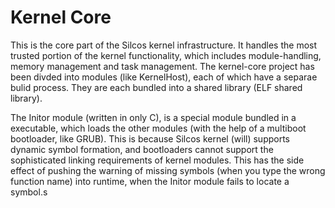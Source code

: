 # Kernel Core

This is the core part of the Silcos kernel infrastructure. It handles the most trusted portion of the kernel functionality, which includes module-handling, memory management and task management. The kernel-core project has been divded into modules (like KernelHost), each of which have a separae bulid process. They are each bundled into a shared library (ELF shared library).

The Initor module (written in only C), is a special module bundled in a executable, which loads the other modules (with the help of a multiboot bootloader, like GRUB). This is because Silcos kernel (will) supports dynamic symbol formation, and bootloaders cannot support the sophisticated linking requirements of kernel modules. This has the side effect of pushing the warning of missing symbols (when you type the wrong function name) into runtime, when the Initor module fails to locate a symbol.s